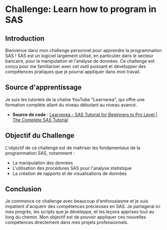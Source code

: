 # Challenge: Learn how to program in SAS

## Introduction

Bienvenue dans mon challenge personnel pour apprendre la programmation SAS ! SAS est un logiciel largement utilisé, en particulier dans le secteur bancaire, pour la manipulation et l'analyse de données. Ce challenge est conçu pour me familiariser avec cet outil puissant et développer des compétences pratiques que je pourrai appliquer dans mon travail.

## Source d'apprentissage

Je suis les tutoriels de la chaîne YouTube "Learnerea", qui offre une formation complète allant du niveau débutant au niveau avancé.

- **Source de code** : [Learnerea - SAS Tutorial for Beginners to Pro Level | The Complete SAS Tutorial](https://www.youtube.com/watch?v=zX-zPfwv6c8)

## Objectif du Challenge

L'objectif de ce challenge est de maîtriser les fondamentaux de la programmation SAS, notamment :
- La manipulation des données
- L'utilisation des procédures SAS pour l'analyse statistique
- La création de rapports et de visualisations de données

## Conclusion

Je commence ce challenge avec beaucoup d'enthousiasme et je suis impatient d'acquérir des compétences précieuses en SAS. Je partagerai ici mes progrès, les scripts que je développe, et les leçons apprises tout au long du chemin. Mon objectif est de pouvoir appliquer ces nouvelles compétences directement dans mes projets professionnels.
